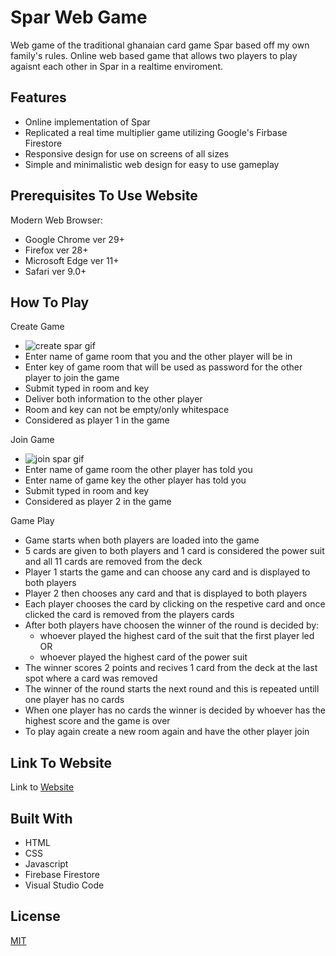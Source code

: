 # Spar Web Game

Web game of the traditional ghanaian card game Spar based off my own family's rules. Online web based game that allows two players to play agaisnt each other in Spar in a realtime enviroment. 

## Features
- Online implementation of Spar
- Replicated a real time multiplier game utilizing Google's Firbase Firestore
- Responsive design for use on screens of all sizes
- Simple and minimalistic web design for easy to use gameplay

## Prerequisites To Use Website

Modern Web Browser:
- Google Chrome ver 29+
- Firefox ver 28+
- Microsoft Edge ver 11+
- Safari ver 9.0+

## How To Play

Create Game
- ![create spar gif](https://user-images.githubusercontent.com/44479056/104159445-52529400-53bd-11eb-84b4-68a13691c22f.gif)
- Enter name of game room that you and the other player will be in
- Enter key of game room that will be used as password for the other player to join the game
- Submit typed in room and key 
- Deliver both information to the other player  
- Room and key can not be empty/only whitespace
- Considered as player 1 in the game

Join Game
- ![join spar gif](https://user-images.githubusercontent.com/44479056/104159474-5d0d2900-53bd-11eb-8ced-202730c545fd.gif)
- Enter name of game room the other player has told you 
- Enter name of game key the other player has told you 
- Submit typed in room and key
- Considered as player 2 in the game

Game Play
- Game starts when both players are loaded into the game
- 5 cards are given to both players and 1 card is considered the power suit and all 11 cards are removed from the deck
- Player 1 starts the game and can choose any card and is displayed to both players
- Player 2 then chooses any card and that is displayed to both players
- Each player chooses the card by clicking on the respetive card and once clicked the card is removed from the players cards 
- After both players have choosen the winner of the round is decided by:
	- whoever played the highest card of the suit that the first player led OR
	- whoever played the highest card of the power suit
- The winner scores 2 points and recives 1 card from the deck at the last spot where a card was removed
- The winner of the round starts the next round and this is repeated untill one player has no cards
- When one player has no cards the winner is decided by whoever has the highest score and the game is over
- To play again create a new room again and have the other player join

## Link To Website

Link to [Website](https://yawa13.github.io/spar_website/)

## Built With
- HTML
- CSS
- Javascript
- Firebase Firestore
- Visual Studio Code

## License

[MIT](https://choosealicense.com/licenses/mit/)
